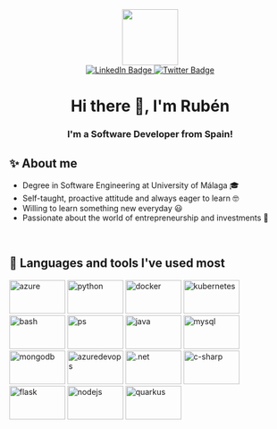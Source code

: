 <div id="header" align="center">
  <img src="https://media.giphy.com/media/M9gbBd9nbDrOTu1Mqx/giphy.gif" width="100"/>
</div>

<div id="badges" align="center">
  <a href="https://www.linkedin.com/in/rub%C3%A9n-l%C3%B3pez-barranco-41781122b/">
    <img src="https://img.shields.io/badge/LinkedIn-blue?style=for-the-badge&logo=linkedin&logoColor=white" alt="LinkedIn Badge"/>
  </a>
  <a href="https://twitter.com/rubenlb11">
    <img src="https://img.shields.io/badge/Twitter-blue?style=for-the-badge&logo=twitter&logoColor=white" alt="Twitter Badge"/>
  </a>
</div>

<div align="center">
  <img src="https://komarev.com/ghpvc/?username=rubenlb99&style=flat-square&color=blue" alt="" />
</div>

<h1 align="center"> Hi there 👋, I'm Rubén </h1>

<h3 align="center"> I'm a Software Developer from Spain! </h3>

## ✨ About me

* Degree in Software Engineering at University of Málaga 🎓
* Self-taught, proactive attitude and always eager to learn 🤓
* Willing to learn something new everyday 😃
* Passionate about the world of entrepreneurship and investments 💼

<br>

## 🚀 Languages and tools I've used most

<p align="left">
<img src="https://cdn.shortpixel.ai/spai/q_lossy+w_949+to_webp+ret_img/http://algotrading101.com/learn/wp-content/uploads/2022/09/Microsoft-Azure-Logo.png" alt="azure" width="100" height="60"/> 
<img src="https://www.devacademy.es/wp-content/uploads/2018/10/python-logo-1024x1024.png" alt="python" width="100" height="60"/> 
<img src="https://milpuntos.es/wp-content/uploads/docker.png" alt="docker" width="100" height="60"/>
<img src="https://www.ovhcloud.com/sites/default/files/styles/text_media_horizontal/public/2021-04/K8S-logo.png" alt="kubernetes" width="100" height="60"/>
<img src="https://linube.com/blog/wp-content/uploads/bash-logo.png" alt="bash" width="100" height="60"/>
<img src="https://4.bp.blogspot.com/-VnHaVPAfOms/XDepW52T1BI/AAAAAAAAGQo/ZzujNs2KPkEmmtF1Astea01BkZ6RGStswCLcBGAs/s1600/powershell.png" alt="ps" width="100" height="60"/>
<img src="https://logospng.org/download/java/logo-java-2048.png" alt="java" width="100" height="60"/>
<img src="https://logodownload.org/wp-content/uploads/2016/10/mysql-logo.png" alt="mysql" width="100" height="60"/>
<img src="https://1000marcas.net/wp-content/uploads/2021/06/MongoDB-Logo.png" alt="mongodb" width="100" height="60"/> 
<img src="https://www.incredibuild.com/wp-content/uploads/2020/09/azure_devops-1.png" alt="azuredevops" width="100" height="60"/>
<img src="https://user-images.githubusercontent.com/71216800/209539635-d3f8d049-1698-4ed9-94c3-0f68e61e31d1.png" alt=".net" width="100" height="60"/>
<img src="https://static-00.iconduck.com/assets.00/c-sharp-c-icon-456x512-9sej0lrz.png" alt="c-sharp" width="100" height="60"/>
<img src="https://play-lh.googleusercontent.com/keVVojxW-b11NTKWZg8GulfLlhqBpATvqGFViblYsI0fxW_8a0sIPgyRlB94Gu1AQMY" alt="flask" width="100" height="60"/> 
<img src="https://download.logo.wine/logo/Node.js/Node.js-Logo.wine.png" alt="nodejs" width="100" height="60"/>
<img src="https://user-images.githubusercontent.com/71216800/205061065-2b354387-49af-43b0-8181-ddfffe9ae779.png" alt="quarkus" width="100" height="60"/> 


</p>

